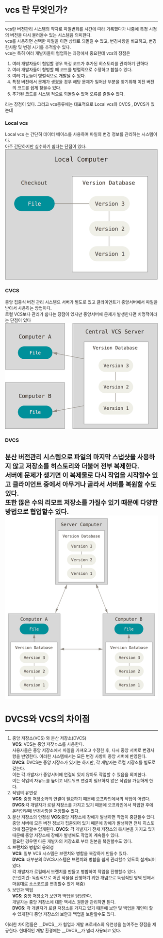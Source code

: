# vcs 란 무엇인가?
----
vcs란 버전관리 시스템의 약자로 파일변화를 시간에 따라 기록했다가 나중에 특정 시점의 버전을 다시 불러올수 있는 시스템음 의미한다.    
vcs를 사용하면 선택한 파일을 이전 상태로 되돌릴 수 있고, 변경사항을 비교하고, 변경한사람 및 변경 시기를 추적할수 있다.  
vcs는 특히 여러 개발자들이 협업하는 과정에서 중요한데  vcs의 장점은 
1. 여러 개발자들이 협업할 경우 특정 코드가 추가된 히스토리를 관리하기 편하다
2. 여러 개발자들이 형벙할 때 코드를 병렬적으로 수정하고 합칠수 있다.
3. 여러 기능들이 병렬적으로 개발될 수 있다.
4. 특정 버전에서 문제가 생겼을 경우 해당 문제가 일어난 부분을 찾기위해 이전 버전의 코드를 쉽게 찾을수 있다.
5. 추가된 코드를 시스템 적으로 되돌릴수 있어 오류를 줄일수 있다.     

라는 장점이 있다.
그리고 vcs종류에는 대표적으로 Local vcs와 CVCS , DVCS가 있는데
### Local vcs
Local vcs 는 간단히 데이터 베이스를 사용하여 파일의 변겅 정보를 관리하는 시스템이다.      
아주 간단하지만 실수하기 쉽다는 단점이 있다.    
![Alt text](./LocalVcs.png)

### CVCS
중앙 집중식 버전 관리 시스템으 서버가 별도로 있고 클라이언트가 중앙서버에서 파일을 받아서 사용하는 방법이다.    
로컬 VCS보다 관리가 쉽다는 장점이 있지만 중앙서버에 문제가 발생한다면 치명적이라는 단점이 있다  
![Alt text](./CVCS.png)

### DVCS    
분산 버전관리 시스템으로 파일의 마지막 스냅샷을 사용하지 않고 저장소를 히스토리와 더불어 전부 복제한다.     
서버에 문제가 생기면 이 복제물로 다시 작업을 시작할수 있고 클라이언트 중에서 아무거나 골라서 서버를 복원할 수도 있다.        
또한 많은 수의 리모트 저장소를 가질수 있기 때문에 다양한 방법으로 협업할수 있다.     
![Alt text](./DVCS.png)
----
# DVCS와 VCS의 차이점
----
1. 중앙 저장소(VCS) 와 분산 저장소(DVCS)    
__VCS__: VCS는 중앙 저잦ㅇ소를 사용한다.    
사용자들은 중앙 저장소에서 파일을 가져오고 수정한 후, 다시 중앙 서버로 변경사항을 반영한다. 
이러한 시스템에서는 모든 변경 사항이 중앙 서버에 반영된다.    
__DVCS__: DVCS는 중앙 저장소가 있기는 하지만, 각 개발자는 로컬 저장소를 별도로 갖는다.  
이는 각 개발자가 중앙서버에 연결되 있지 않아도 작업할 수 있음을 의미한다.   
이는 작업의 자유도를 높이고 네트워크 연결이 필요하지 않은 작업을 가능하게 한다. 
2. 작업의 유연성    
__VCS__: 중앙 저장소와의 연결이 필요하기 때문에 오프라인에서의 작업이 어렵다.   
__DVCS__:각 개발자가 로컬 저장소를 가지고 있기 때문에 오프라인에서 작업한 후에 온라인일때 변경사항을 저장할수 있다.
3. 분산 저장소의 안정성 
__VCS__:중앙 저장소에 장애가 발생하면 작업이 중단될수 있다.     
중앙 서버에 모든 버전 정보가 집줃되어 있기 때문에 장애가 발생하면 전체 히스토리에 접근할수 없게된다.
__DVCS__: 각 개발자가 전체 저장소의 복사본을 가지고 있기 때문에 중앙 저장소에 장애가 발생해도 작업이 계속될수 있다.     
필요한 경우엔 다른 개발자의 저장소로 부터 원본을 복원할수도 있다.
4. 브랜치와 병합의 용의성   
__VCS__: 일부 VCS 시스템은 브랜치와 병합을 복잡하게 만들수 있다.    
__DVCS__: 대부분의 DVCS시스템은 브랜치와 병합을 쉽게 관리할수 있도록 설계되어있다.  
각 개발자가 로컬에서 브랜치를 만들고 병합하여 작업을 진행할수 있다.     
(브랜치란: 독립적으로 어떤 작을을 진행하기 위한 개념으로 독립적인 영역 안에서 마음대로 소스코드를 변경할수 있게 해줌)
5. 보안과 백업  
__VCS__: 중앙 저장소가 보안과 백업을 담당한다.      
개발자는 중앙 저장소에 대한 액세스 권한만 관리하면 된다.    
__DVCS__: 각 개발자가 로컬 저장소를 가지고 있기 떄문에 보안 및 백업을 개인이 할 수 있게한다 
중앙 저장소의 보안과 백업을 보완할수도 있다.    

이러한 차이점들은 __DVCS__가 협업과 개발 프로세스의 유연성을 높여주는 장점을 제공한다.
현대적인 개발 환경에는 __DVCS__가 널리 사용되고 있다.       

